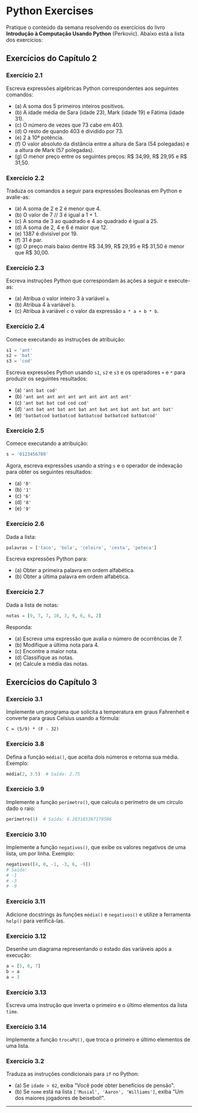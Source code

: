 # Python Exercises

Pratique o conteúdo da semana resolvendo os exercícios do livro **Introdução à Computação Usando Python** (Perkovic). Abaixo está a lista dos exercícios:

## Exercícios do Capítulo 2

### Exercício 2.1
Escreva expressões algébricas Python correspondentes aos seguintes comandos:
- (a) A soma dos 5 primeiros inteiros positivos.
- (b) A idade média de Sara (idade 23), Mark (idade 19) e Fátima (idade 31).
- (c) O número de vezes que 73 cabe em 403.
- (d) O resto de quando 403 é dividido por 73.
- (e) 2 à 10ª potência.
- (f) O valor absoluto da distância entre a altura de Sara (54 polegadas) e a altura de Mark (57 polegadas).
- (g) O menor preço entre os seguintes preços: R$ 34,99, R$ 29,95 e R$ 31,50.

### Exercício 2.2
Traduza os comandos a seguir para expressões Booleanas em Python e avalie-as:
- (a) A soma de 2 e 2 é menor que 4.
- (b) O valor de 7 // 3 é igual a 1 + 1.
- (c) A soma de 3 ao quadrado e 4 ao quadrado é igual a 25.
- (d) A soma de 2, 4 e 6 é maior que 12.
- (e) 1387 é divisível por 19.
- (f) 31 é par.
- (g) O preço mais baixo dentre R$ 34,99, R$ 29,95 e R$ 31,50 é menor que R$ 30,00.

### Exercício 2.3
Escreva instruções Python que correspondam às ações a seguir e execute-as:
- (a) Atribua o valor inteiro 3 à variável `a`.
- (b) Atribua 4 à variável `b`.
- (c) Atribua à variável `c` o valor da expressão `a * a + b * b`.

### Exercício 2.4
Comece executando as instruções de atribuição:
```python
s1 = 'ant'
s2 = 'bat'
s3 = 'cod'
```
Escreva expressões Python usando `s1`, `s2` e `s3` e os operadores `+` e `*` para produzir os seguintes resultados:
- (a) `'ant bat cod'`
- (b) `'ant ant ant ant ant ant ant ant ant ant'`
- (c) `'ant bat bat cod cod cod'`
- (d) `'ant bat ant bat ant bat ant bat ant bat ant bat ant bat'`
- (e) `'batbatcod batbatcod batbatcod batbatcod batbatcod'`

### Exercício 2.5
Comece executando a atribuição:
```python
s = '0123456789'
```
Agora, escreva expressões usando a string `s` e o operador de indexação para obter os seguintes resultados:
- (a) `'0'`
- (b) `'1'`
- (c) `'6'`
- (d) `'8'`
- (e) `'9'`

### Exercício 2.6
Dada a lista:
```python
palavras = ['taco', 'bola', 'celeiro', 'cesta', 'peteca']
```
Escreva expressões Python para:
- (a) Obter a primeira palavra em ordem alfabética.
- (b) Obter a última palavra em ordem alfabética.

### Exercício 2.7
Dada a lista de notas:
```python
notas = [9, 7, 7, 10, 3, 9, 6, 6, 2]
```
Responda:
- (a) Escreva uma expressão que avalia o número de ocorrências de 7.
- (b) Modifique a última nota para 4.
- (c) Encontre a maior nota.
- (d) Classifique as notas.
- (e) Calcule a média das notas.

## Exercícios do Capítulo 3

### Exercício 3.1
Implemente um programa que solicita a temperatura em graus Fahrenheit e converte para graus Celsius usando a fórmula:
```
C = (5/9) * (F - 32)
```

### Exercício 3.8
Defina a função `média()`, que aceita dois números e retorna sua média. Exemplo:
```python
média(2, 3.5)  # Saída: 2.75
```

### Exercício 3.9
Implemente a função `perímetro()`, que calcula o perímetro de um círculo dado o raio:
```python
perímetro(1)  # Saída: 6.283185307179586
```

### Exercício 3.10
Implemente a função `negativos()`, que exibe os valores negativos de uma lista, um por linha. Exemplo:
```python
negativos([4, 0, -1, -3, 6, -9])
# Saída:
# -1
# -3
# -9
```

### Exercício 3.11
Adicione docstrings às funções `média()` e `negativos()` e utilize a ferramenta `help()` para verificá-las.

### Exercício 3.12
Desenhe um diagrama representando o estado das variáveis após a execução:
```python
a = [5, 6, 7]
b = a
a = 3
```

### Exercício 3.13
Escreva uma instrução que inverta o primeiro e o último elementos da lista `time`.

### Exercício 3.14
Implemente a função `trocaPU()`, que troca o primeiro e último elementos de uma lista.

### Exercício 3.2
Traduza as instruções condicionais para `if` no Python:
- (a) Se `idade > 62`, exiba "Você pode obter benefícios de pensão".
- (b) Se `nome` está na lista `['Musial', 'Aaron', 'Williams']`, exiba "Um dos maiores jogadores de beisebol!".

---


